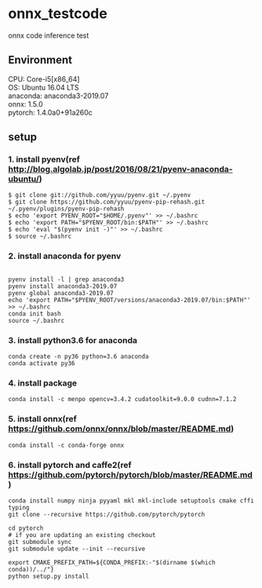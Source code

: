 # onnx_testcode
onnx code inference test<br>

## Environment
CPU: Core-i5[x86_64]<br>
OS: Ubuntu 16.04 LTS<br>
anaconda: anaconda3-2019.07<br>
onnx: 1.5.0<br>
pytorch: 1.4.0a0+91a260c<br>

## setup
### 1. install pyenv(ref <http://blog.algolab.jp/post/2016/08/21/pyenv-anaconda-ubuntu/>)<br>
```
$ git clone git://github.com/yyuu/pyenv.git ~/.pyenv
$ git clone https://github.com/yyuu/pyenv-pip-rehash.git ~/.pyenv/plugins/pyenv-pip-rehash
$ echo 'export PYENV_ROOT="$HOME/.pyenv"' >> ~/.bashrc
$ echo 'export PATH="$PYENV_ROOT/bin:$PATH"' >> ~/.bashrc
$ echo 'eval "$(pyenv init -)"' >> ~/.bashrc
$ source ~/.bashrc
```

### 2. install anaconda for pyenv
```1.4.0a0+91a260c

pyenv install -l | grep anaconda3
pyenv install anaconda3-2019.07
pyenv global anaconda3-2019.07
echo 'export PATH="$PYENV_ROOT/versions/anaconda3-2019.07/bin:$PATH"' >> ~/.bashrc
conda init bash
source ~/.bashrc
```

### 3. install python3.6 for anaconda
```
conda create -n py36 python=3.6 anaconda
conda activate py36
```

### 4. install package
```
conda install -c menpo opencv=3.4.2 cudatoolkit=9.0.0 cudnn=7.1.2
```

### 5. install onnx(ref <https://github.com/onnx/onnx/blob/master/README.md>)
```
conda install -c conda-forge onnx
```

### 6. install pytorch and caffe2(ref <https://github.com/pytorch/pytorch/blob/master/README.md>)
```
conda install numpy ninja pyyaml mkl mkl-include setuptools cmake cffi typing
git clone --recursive https://github.com/pytorch/pytorch

cd pytorch
# if you are updating an existing checkout
git submodule sync
git submodule update --init --recursive

export CMAKE_PREFIX_PATH=${CONDA_PREFIX:-"$(dirname $(which conda))/../"}
python setup.py install
```
